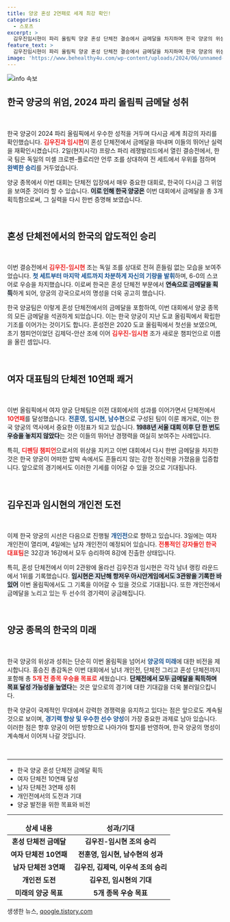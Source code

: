 ```yaml
---
title: 양궁 혼성 2연패로 세계 최강 확인!
categories:
  - 스포츠
excerpt: >
  김우진임시현이 파리 올림픽 양궁 혼성 단체전 결승에서 금메달을 차지하며 한국 양궁의 위상을 재확인했다. 이로써 한국은 양궁 종목에서 금메달 3개를 획득, 다음 개인전 무대에서도 이어질 메달 기대감을 높이고 있다!
feature_text: >
  김우진임시현이 파리 올림픽 양궁 혼성 단체전 결승에서 금메달을 차지하며 한국 양궁의 위상을 재확인했다. 이로써 한국은 양궁 종목에서 금메달 3개를 획득, 다음 개인전 무대에서도 이어질 메달 기대감을 높이고 있다!
image: 'https://www.behealthy4u.com/wp-content/uploads/2024/06/unnamed-file.png'
---
```


<p><img src="https://www.behealthy4u.com/wp-content/uploads/2024/06/unnamed-file.png" alt="info 속보" /></p>

<h2 data-ke-size="size26">한국 양궁의 위엄, 2024 파리 올림픽 금메달 성취</h2>

<p data-ke-size="size16">&nbsp;</p>

<p>한국 양궁이 2024 파리 올림픽에서 우수한 성적을 거두며 다시금 세계 최강의 자리를 확인했습니다. <b><span style="color: #ee2323;">김우진과 임시현</span></b>이 혼성 단체전에서 금메달을 따내며 이들의 뛰어난 실력을 재확인시켰습니다. 2일(현지시각) 프랑스 파리 레쟁발리드에서 열린 결승전에서, 한국 팀은 독일의 미셸 크로펜-플로리안 언루 조를 상대하여 전 세트에서 우위를 점하며 <b><span style="color: #1a5490;">완벽한 승리</span></b>를 거두었습니다. </p>

<p>양궁 종목에서 이번 대회는 단체전 입장에서 매우 중요한 대회로, 한국이 다시금 그 위엄을 보여준 것이라 할 수 있습니다. <b><span style="background-color: #21538527;">이로 인해 한국 양궁은</span></b> 이번 대회에서 금메달을 총 3개 획득함으로써, 그 실력을 다시 한번 증명해 보였습니다.</p>

<p data-ke-size="size16">&nbsp;</p>

<h2 data-ke-size="size26">혼성 단체전에서의 한국의 압도적인 승리</h2>

<p data-ke-size="size16">&nbsp;</p>

<p>이번 결승전에서 <b><span style="color: #ee2323;">김우진-임시현</span></b> 조는 독일 조를 상대로 전혀 흔들림 없는 모습을 보여주었습니다. <b><span style="color: #1a5490;">첫 세트부터 마지막 세트까지 차분하게 자신의 기량을 발휘</span></b>하며, 6-0의 스코어로 우승을 차지했습니다. 이로써 한국은 혼성 단체전 부문에서 <b><span style="background-color: #21538527;">연속으로 금메달을 획득</span></b>하게 되어, 양궁의 강국으로서의 명성을 더욱 공고히 했습니다.</p>

<p>한국 양궁팀은 이렇게 혼성 단체전에서의 금메달을 포함하여, 이번 대회에서 양궁 종목의 모든 금메달을 석권하게 되었습니다. 이는 한국 양궁이 지난 도쿄 올림픽에서 확립한 기조를 이어가는 것이기도 합니다. 혼성전은 2020 도쿄 올림픽에서 첫선을 보였으며, 초기 챔피언이었던 김제덕-안산 조에 이어 <b><span style="color: #ee2323;">김우진-임시현</span></b> 조가 새로운 챔피언으로 이름을 올린 셈입니다.</p>

<p data-ke-size="size16">&nbsp;</p>

<h2 data-ke-size="size26">여자 대표팀의 단체전 10연패 쾌거</h2>

<p data-ke-size="size16">&nbsp;</p>

<p>이번 올림픽에서 여자 양궁 단체팀은 이전 대회에서의 성과를 이어가면서 단체전에서 <b><span style="color: #ee2323;">10연패</span></b>를 달성했습니다. <b><span style="color: #1a5490;">전훈영, 임시현, 남수현</span></b>으로 구성된 팀이 이룬 쾌거로, 이는 한국 양궁의 역사에서 중요한 이정표가 되고 있습니다. <b><span style="background-color: #21538527;">1988년 서울 대회 이후 단 한 번도 우승을 놓치지 않았다</span></b>는 것은 이들의 뛰어난 경쟁력을 여실히 보여주는 사례입니다.</p>

<p>특히, <b><span style="color: #ee2323;">디펜딩 챔피언</span></b>으로서의 위상을 지키고 이번 대회에서 다시 한번 금메달을 차지한 것은 한국 양궁이 어떠한 압박 속에서도 흔들리지 않는 강한 정신력을 가졌음을 입증합니다. 앞으로의 경기에서도 이러한 기세를 이어갈 수 있을 것으로 기대됩니다.</p>

<p data-ke-size="size16">&nbsp;</p>

<h2 data-ke-size="size26">김우진과 임시현의 개인전 도전</h2>

<p data-ke-size="size16">&nbsp;</p>

<p>이제 한국 양궁의 시선은 다음으로 진행될 <b><span style="color: #1a5490;">개인전</span></b>으로 향하고 있습니다. 3일에는 여자 개인전이 열리며, 4일에는 남자 개인전이 예정되어 있습니다. <b><span style="color: #ee2323;">전통적인 강자들인 한국 대표팀</span></b>은 32강과 16강에서 모두 승리하여 8강에 진출한 상태입니다.</p>

<p>특히, 혼성 단체전에서 이미 2관왕에 올라선 김우진과 임시현은 각각 남녀 랭킹 라운드에서 1위를 기록했습니다. <b><span style="background-color: #21538527;">임시현은 지난해 항저우 아시안게임에서도 3관왕을 기록한 바 있어</span></b> 이번 올림픽에서도 그 기록을 이어갈 수 있을 것으로 기대됩니다. 또한 개인전에서 금메달을 노리고 있는 두 선수의 경기력이 궁금해집니다.</p>

<p data-ke-size="size16">&nbsp;</p>

<h2 data-ke-size="size26">양궁 종목의 한국의 미래</h2>

<p data-ke-size="size16">&nbsp;</p>

<p>한국 양궁의 위상과 성취는 단순히 이번 올림픽을 넘어서 <b><span style="color: #1a5490;">양궁의 미래</span></b>에 대한 비전을 제시합니다. 홍승진 총감독은 이번 대회에서 남녀 개인전, 단체전 그리고 혼성 단체전까지 포함해 총 <b><span style="color: #ee2323;">5개 전 종목 우승을 목표로</span></b> 세웠습니다. <b><span style="background-color: #21538527;">단체전에서 모두 금메달을 획득하며 목표 달성 가능성을 높였다</span></b>는 것은 앞으로의 경기에 대한 기대감을 더욱 불러일으킵니다.</p>

<p>한국 양궁이 국제적인 무대에서 강력한 경쟁력을 유지하고 있다는 점은 앞으로도 계속될 것으로 보이며, <b><span style="color: #1a5490;">경기력 향상 및 우수한 선수 양성</span></b>이 가장 중요한 과제로 남아 있습니다. 이러한 점은 향후 양궁이 어떤 방향으로 나아가야 할지를 반영하며, 한국 양궁의 명성이 계속해서 이어져 나갈 것입니다.</p>

<p data-ke-size="size16">&nbsp;</p> 

<hr>

<ul>
  <li>한국 양궁 혼성 단체전 금메달 획득</li>
  <li>여자 단체전 10연패 달성</li>
  <li>남자 단체전 3연패 성취</li>
  <li>개인전에서의 도전과 기대</li>
  <li>양궁 발전을 위한 목표와 비전</li>
</ul>

<hr>

<table>
  <thead>
    <tr>
      <td style="text-align: center; height: 17px;"><b>상세 내용</b></td>
      <td style="text-align: center; height: 17px;"><b>성과/기대</b></td>
    </tr>
  </thead>
  <tbody>
    <tr>
      <td style="text-align: center; height: 17px;"><b>혼성 단체전 금메달</b></td>
      <td style="text-align: center; height: 17px;"><b>김우진-임시현 조의 승리</b></td>
    </tr>
    <tr>
      <td style="text-align: center; height: 17px;"><b>여자 단체전 10연패</b></td>
      <td style="text-align: center; height: 17px;"><b>전훈영, 임시현, 남수현의 성과</b></td>
    </tr>
    <tr>
      <td style="text-align: center; height: 17px;"><b>남자 단체전 3연패</b></td>
      <td style="text-align: center; height: 17px;"><b>김우진, 김제덕, 이우석 조의 승리</b></td>
    </tr>
    <tr>
      <td style="text-align: center; height: 17px;"><b>개인전 도전</b></td>
      <td style="text-align: center; height: 17px;"><b>김우진, 임시현의 기대</b></td>
    </tr>
    <tr>
      <td style="text-align: center; height: 17px;"><b>미래의 양궁 목표</b></td>
      <td style="text-align: center; height: 17px;"><b>5개 종목 우승 목표</b></td>
    </tr>
  </tbody>
</table>
생생한 뉴스, <a href="https://qoogle.tistory.com" rel="dofollow">qoogle.tistory.com</a>


